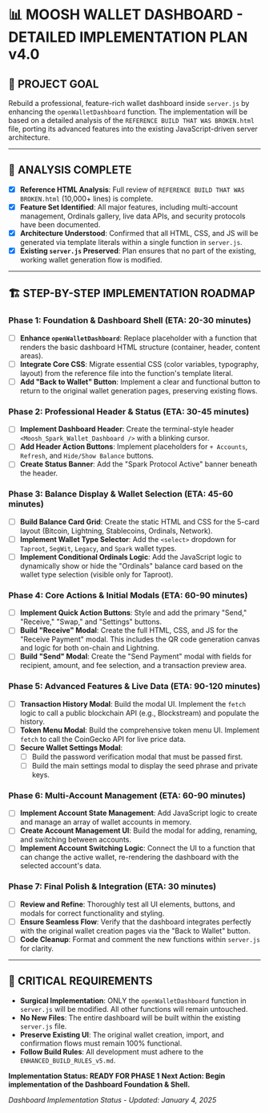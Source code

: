 # 📊 MOOSH WALLET DASHBOARD - DETAILED IMPLEMENTATION PLAN v4.0

## 🎯 **PROJECT GOAL**
Rebuild a professional, feature-rich wallet dashboard inside `server.js` by enhancing the `openWalletDashboard` function. The implementation will be based on a detailed analysis of the `REFERENCE BUILD THAT WAS BROKEN.html` file, porting its advanced features into the existing JavaScript-driven server architecture.

---

## 🔬 **ANALYSIS COMPLETE**
- [x] **Reference HTML Analysis**: Full review of `REFERENCE BUILD THAT WAS BROKEN.html` (10,000+ lines) is complete.
- [x] **Feature Set Identified**: All major features, including multi-account management, Ordinals gallery, live data APIs, and security protocols have been documented.
- [x] **Architecture Understood**: Confirmed that all HTML, CSS, and JS will be generated via template literals within a single function in `server.js`.
- [x] **Existing `server.js` Preserved**: Plan ensures that no part of the existing, working wallet generation flow is modified.

---

## 🏗️ **STEP-BY-STEP IMPLEMENTATION ROADMAP**

### **Phase 1: Foundation & Dashboard Shell (ETA: 20-30 minutes)**
-   [ ] **Enhance `openWalletDashboard`**: Replace placeholder with a function that renders the basic dashboard HTML structure (container, header, content areas).
-   [ ] **Integrate Core CSS**: Migrate essential CSS (color variables, typography, layout) from the reference file into the function's template literal.
-   [ ] **Add "Back to Wallet" Button**: Implement a clear and functional button to return to the original wallet generation pages, preserving existing flows.

### **Phase 2: Professional Header & Status (ETA: 30-45 minutes)**
-   [ ] **Implement Dashboard Header**: Create the terminal-style header `<Moosh_Spark_Wallet_Dashboard />` with a blinking cursor.
-   [ ] **Add Header Action Buttons**: Implement placeholders for `+ Accounts`, `Refresh`, and `Hide/Show Balance` buttons.
-   [ ] **Create Status Banner**: Add the "Spark Protocol Active" banner beneath the header.

### **Phase 3: Balance Display & Wallet Selection (ETA: 45-60 minutes)**
-   [ ] **Build Balance Card Grid**: Create the static HTML and CSS for the 5-card layout (Bitcoin, Lightning, Stablecoins, Ordinals, Network).
-   [ ] **Implement Wallet Type Selector**: Add the `<select>` dropdown for `Taproot`, `SegWit`, `Legacy`, and `Spark` wallet types.
-   [ ] **Implement Conditional Ordinals Logic**: Add the JavaScript logic to dynamically show or hide the "Ordinals" balance card based on the wallet type selection (visible only for Taproot).

### **Phase 4: Core Actions & Initial Modals (ETA: 60-90 minutes)**
-   [ ] **Implement Quick Action Buttons**: Style and add the primary "Send," "Receive," "Swap," and "Settings" buttons.
-   [ ] **Build "Receive" Modal**: Create the full HTML, CSS, and JS for the "Receive Payment" modal. This includes the QR code generation canvas and logic for both on-chain and Lightning.
-   [ ] **Build "Send" Modal**: Create the "Send Payment" modal with fields for recipient, amount, and fee selection, and a transaction preview area.

### **Phase 5: Advanced Features & Live Data (ETA: 90-120 minutes)**
-   [ ] **Transaction History Modal**: Build the modal UI. Implement the `fetch` logic to call a public blockchain API (e.g., Blockstream) and populate the history.
-   [ ] **Token Menu Modal**: Build the comprehensive token menu UI. Implement `fetch` to call the CoinGecko API for live price data.
-   [ ] **Secure Wallet Settings Modal**:
    -   [ ] Build the password verification modal that must be passed first.
    -   [ ] Build the main settings modal to display the seed phrase and private keys.

### **Phase 6: Multi-Account Management (ETA: 60-90 minutes)**
-   [ ] **Implement Account State Management**: Add JavaScript logic to create and manage an array of wallet accounts in memory.
-   [ ] **Create Account Management UI**: Build the modal for adding, renaming, and switching between accounts.
-   [ ] **Implement Account Switching Logic**: Connect the UI to a function that can change the active wallet, re-rendering the dashboard with the selected account's data.

### **Phase 7: Final Polish & Integration (ETA: 30 minutes)**
-   [ ] **Review and Refine**: Thoroughly test all UI elements, buttons, and modals for correct functionality and styling.
-   [ ] **Ensure Seamless Flow**: Verify that the dashboard integrates perfectly with the original wallet creation pages via the "Back to Wallet" button.
-   [ ] **Code Cleanup**: Format and comment the new functions within `server.js` for clarity.

---

## 🚨 **CRITICAL REQUIREMENTS**
- **Surgical Implementation**: ONLY the `openWalletDashboard` function in `server.js` will be modified. All other functions will remain untouched.
- **No New Files**: The entire dashboard will be built within the existing `server.js` file.
- **Preserve Existing UI**: The original wallet creation, import, and confirmation flows must remain 100% functional.
- **Follow Build Rules**: All development must adhere to the `ENHANCED_BUILD_RULES_v5.md`.

**Implementation Status: READY FOR PHASE 1**
**Next Action: Begin implementation of the Dashboard Foundation & Shell.**

*Dashboard Implementation Status - Updated: January 4, 2025*
